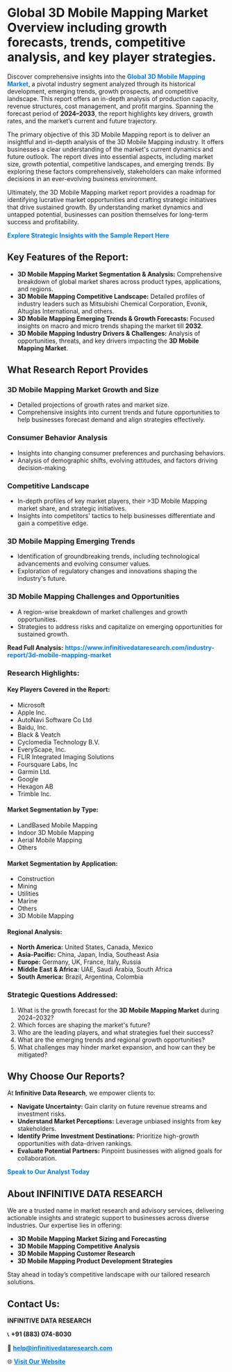 <h1>Global 3D Mobile Mapping Market Overview including growth forecasts, trends, competitive analysis, and key player strategies.</h1>
<p>
Discover comprehensive insights into the 
<a href="https://www.infinitivedataresearch.com/industry-report/3d-mobile-mapping-market" rel="dofollow" style="color: #007BFF; text-decoration: none;"><strong>Global 3D Mobile Mapping Market</strong></a>, a pivotal industry segment analyzed through its historical development, emerging trends, growth prospects, and competitive landscape. This report offers an in-depth analysis of production capacity, revenue structures, cost management, and profit margins. Spanning the forecast period of <strong>2024–2033</strong>, the report highlights key drivers, growth rates, and the market’s current and future trajectory.
</p>
<p>
The primary objective of this 3D Mobile Mapping report is to deliver an insightful and in-depth analysis of the 3D Mobile Mapping industry. It offers businesses a clear understanding of the market's current dynamics and future outlook. The report dives into essential aspects, including market size, growth potential, competitive landscapes, and emerging trends. By exploring these factors comprehensively, stakeholders can make informed decisions in an ever-evolving business environment.
</p>
<p>
Ultimately, the 3D Mobile Mapping market report provides a roadmap for identifying lucrative market opportunities and crafting strategic initiatives that drive sustained growth. By understanding market dynamics and untapped potential, businesses can position themselves for long-term success and profitability.
</p>
<p>
<a href="https://www.infinitivedataresearch.com/request-sample/reportId=104268" style="color: #007BFF; text-decoration: none;"><strong>Explore Strategic Insights with the Sample Report Here</strong></a>
</p>

<h2>Key Features of the Report:</h2>
<ul>
<li><strong>3D Mobile Mapping Market Segmentation & Analysis:</strong> Comprehensive breakdown of global market shares across product types, applications, and regions.</li>
<li><strong>3D Mobile Mapping Competitive Landscape:</strong> Detailed profiles of industry leaders such as Mitsubishi Chemical Corporation, Evonik, Altuglas International, and others.</li>
<li><strong>3D Mobile Mapping Emerging Trends & Growth Forecasts:</strong> Focused insights on macro and micro trends shaping the market till <strong>2032</strong>.</li>
<li><strong>3D Mobile Mapping Industry Drivers & Challenges:</strong> Analysis of opportunities, threats, and key drivers impacting the <strong>3D Mobile Mapping Market</strong>.</li>
</ul>

<h2>What Research Report Provides</h2>
<h3>3D Mobile Mapping Market Growth and Size</h3>
<ul>
<li>Detailed projections of growth rates and market size.</li>
<li>Comprehensive insights into current trends and future opportunities to help businesses forecast demand and align strategies effectively.</li>
</ul>

<h3>Consumer Behavior Analysis</h3>
<ul>
<li>Insights into changing consumer preferences and purchasing behaviors.</li>
<li>Analysis of demographic shifts, evolving attitudes, and factors driving decision-making.</li>
</ul>

<h3>Competitive Landscape</h3>
<ul>
<li>In-depth profiles of key market players, their >3D Mobile Mapping market share, and strategic initiatives.</li>
<li>Insights into competitors' tactics to help businesses differentiate and gain a competitive edge.</li>
</ul>

<h3>3D Mobile Mapping Emerging Trends</h3>
<ul>
<li>Identification of groundbreaking trends, including technological advancements and evolving consumer values.</li>
<li>Exploration of regulatory changes and innovations shaping the industry's future.</li>
</ul>

<h3>3D Mobile Mapping Challenges and Opportunities</h3>
<ul>
<li>A region-wise breakdown of market challenges and growth opportunities.</li>
<li>Strategies to address risks and capitalize on emerging opportunities for sustained growth.</li>
</ul>
<p><strong>Read Full Analysis:</strong> <a href="https://www.infinitivedataresearch.com/industry-report/3d-mobile-mapping-market" rel="dofollow" style="color: #007BFF; text-decoration: none;"><strong>https://www.infinitivedataresearch.com/industry-report/3d-mobile-mapping-market</strong></a></p>
<h3>Research Highlights:</h3>
<h4>Key Players Covered in the Report:</h4>
<ul><li>Microsoft</li><li>Apple Inc.</li><li>AutoNavi Software Co Ltd</li><li>Baidu, Inc.</li><li>Black &amp; Veatch</li><li>Cyclomedia Technology B.V.</li><li>EveryScape, Inc.</li><li>FLIR Integrated Imaging Solutions</li><li>Foursquare Labs, Inc</li><li>Garmin Ltd.</li><li>Google</li><li>Hexagon AB</li><li>Trimble Inc.</li></ul>
<h4>Market Segmentation by Type:</h4>
<ul><li>LandBased Mobile Mapping</li><li>Indoor 3D Mobile Mapping</li><li>Aerial Mobile Mapping</li><li>Others</li></ul>
<h4>Market Segmentation by Application:</h4>
<ul><li>Construction</li><li>Mining</li><li>Utilities</li><li>Marine</li><li>Others</li><li>3D Mobile Mapping</li></ul>

<h4>Regional Analysis:</h4>
<ul>
<li><strong>North America:</strong> United States, Canada, Mexico</li>
<li><strong>Asia-Pacific:</strong> China, Japan, India, Southeast Asia</li>
<li><strong>Europe:</strong> Germany, UK, France, Italy, Russia</li>
<li><strong>Middle East & Africa:</strong> UAE, Saudi Arabia, South Africa</li>
<li><strong>South America:</strong> Brazil, Argentina, Colombia</li>
</ul>

<h3>Strategic Questions Addressed:</h3>
<ol>
<li>What is the growth forecast for the <strong>3D Mobile Mapping Market</strong> during 2024–2032?</li>
<li>Which forces are shaping the market's future?</li>
<li>Who are the leading players, and what strategies fuel their success?</li>
<li>What are the emerging trends and regional growth opportunities?</li>
<li>What challenges may hinder market expansion, and how can they be mitigated?</li>
</ol>

<h2>Why Choose Our Reports?</h2>
<p>At <strong>Infinitive Data Research</strong>, we empower clients to:</p>
<ul>
<li><strong>Navigate Uncertainty:</strong> Gain clarity on future revenue streams and investment risks.</li>
<li><strong>Understand Market Perceptions:</strong> Leverage unbiased insights from key stakeholders.</li>
<li><strong>Identify Prime Investment Destinations:</strong> Prioritize high-growth opportunities with data-driven rankings.</li>
<li><strong>Evaluate Potential Partners:</strong> Pinpoint businesses with aligned goals for collaboration.</li>
</ul>
<p><a href="https://www.infinitivedataresearch.com/industry-report/3d-mobile-mapping-market" rel="dofollow" style="color: #007BFF; text-decoration: none;"><strong>Speak to Our Analyst Today</strong></a></p>

<h2>About INFINITIVE DATA RESEARCH</h2>
<p>We are a trusted name in market research and advisory services, delivering actionable insights and strategic support to businesses across diverse industries. Our expertise lies in offering:</p>
<ul>
<li><strong>3D Mobile Mapping Market Sizing and Forecasting</strong></li>
<li><strong>3D Mobile Mapping Competitive Analysis</strong></li>
<li><strong>3D Mobile Mapping Customer Research</strong></li>
<li><strong>3D Mobile Mapping Product Development Strategies</strong></li>
</ul>
<p>Stay ahead in today’s competitive landscape with our tailored research solutions.</p>

<h2>Contact Us:</h2>
<p><strong>INFINITIVE DATA RESEARCH</strong></p>
<p>📞 <strong>+91 (883) 074-8030</strong></p>
<p>📧 <strong><a href="mailto:help@infinitivedataresearch.com" style="color: #007BFF;">help@infinitivedataresearch.com</a></strong></p>
<p>🌐 <strong><a href="https://www.infinitivedataresearch.com" rel="dofollow" style="color: #007BFF;">Visit Our Website</a></strong></p>